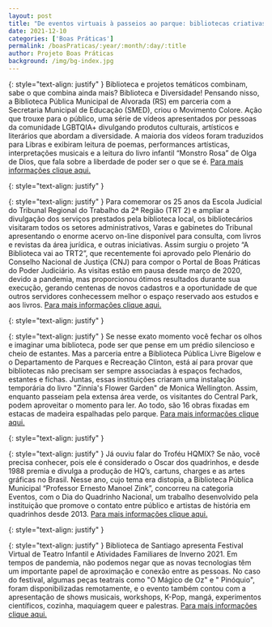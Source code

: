 ```yaml
---
layout: post
title: "De eventos virtuais à passeios ao parque: bibliotecas criativas estão em todos os lugares."
date: 2021-12-10
categories: ['Boas Práticas']
permalink: /boasPraticas/:year/:month/:day/:title
author: Projeto Boas Práticas
background: /img/bg-index.jpg
---
```

{: style="text-align: justify" }
Biblioteca e projetos temáticos combinam, sabe o que combina ainda mais? Biblioteca e Diversidade! Pensando nisso, a Biblioteca Pública Municipal de Alvorada (RS) em parceria com a Secretaria Municipal de Educação (SMED), criou o Movimento Colore. Ação que trouxe para o público, uma série de vídeos apresentados por pessoas da comunidade LGBTQIA+ divulgando produtos culturais, artísticos e literários que abordam a diversidade. A maioria dos vídeos foram traduzidos para Libras e exibiram leitura de poemas, performances artísticas, interpretações musicais e a leitura do livro infantil “Monstro Rosa” de Olga de Dios, que fala sobre a liberdade de poder ser o que se é.
[Para mais informações clique aqui.](https://www.alvorada.rs.gov.br/colore-biblioteca/)

{: style="text-align: justify" }


{: style="text-align: justify" }
Para comemorar os 25 anos da Escola Judicial do Tribunal Regional do Trabalho da 2ª Região (TRT 2) e ampliar a divulgação dos serviços prestados pela biblioteca local, os bibliotecários visitaram todos os setores administrativos, Varas e gabinetes do Tribunal apresentando o enorme acervo on-line disponível para consulta, com livros e revistas da área jurídica, e outras iniciativas. Assim surgiu o projeto “A Biblioteca vai ao TRT2”, que recentemente foi aprovado pelo Plenário do Conselho Nacional de Justiça (CNJ) para compor o Portal de Boas Práticas do Poder Judiciário. As visitas estão em pausa desde março de 2020, devido a pandemia, mas proporcionou ótimos resultados durante sua execução, gerando centenas de novos cadastros e a oportunidade de que outros servidores conhecessem melhor o espaço reservado aos estudos e aos livros.
[Para mais informações clique aqui.](https://www.cnj.jus.br/biblioteca-do-trt2-se-aproxima-das-equipes-do-tribunal-e-aumenta-visibilidade/)

{: style="text-align: justify" }


{: style="text-align: justify" }
Se nesse exato momento você fechar os olhos e imaginar uma biblioteca, pode ser que pense em um prédio silencioso e cheio de estantes. Mas a parceria entre a Biblioteca Pública Livre Bigelow e o Departamento de Parques e Recreação Clinton, está aí para provar que bibliotecas não precisam ser sempre associadas à espaços fechados, estantes e fichas. Juntas, essas instituições criaram uma instalação temporária do livro "Zinnia's Flower Garden" de Monica Wellington. Assim, enquanto passeiam pela extensa área verde, os visitantes do Central Park, podem aproveitar o momento para ler. Ao todo, são 16 obras fixadas em estacas de madeira espalhadas pelo parque.
[Para mais informações clique aqui.](https://www.telegram.com/story/news/local/the-item/2021/07/04/central-park-home-storywalk-featuring-zinnias-flower-garden/5314700001/)

{: style="text-align: justify" }


{: style="text-align: justify" }
Já ouviu falar do Troféu HQMIX? Se não, você precisa conhecer, pois ele é considerado o Oscar dos quadrinhos, e desde 1988 premia e divulga a produção de HQ’s, cartuns, charges e as artes gráficas no Brasil. Nesse ano, cujo tema era distopia, a Biblioteca Pública Municipal “Professor Ernesto Manoel Zink”, concorreu na categoria Eventos, com o Dia do Quadrinho Nacional, um trabalho desenvolvido pela instituição que promove o contato entre público e artistas de história em quadrinhos desde 2013.
[Para mais informações clique aqui.](https://campinas.com.br/cultura/2021/09/biblioteca-central-de-campinas-concorre-ao-oscar-dos-quadrinhos/)

{: style="text-align: justify" }


{: style="text-align: justify" }
Biblioteca de Santiago apresenta Festival Virtual de Teatro Infantil e Atividades Familiares de Inverno 2021. Em tempos de pandemia, não podemos negar que as novas tecnologias têm um importante papel de aproximação e conexão entre as pessoas. No caso do festival, algumas peças teatrais como "O Mágico de Oz" e " Pinóquio", foram disponibilizadas remotamente, e o evento também contou com a apresentação de shows musicais, workshops, K-Pop, mangá, experimentos científicos, cozinha, maquiagem queer e palestras.
[Para mais informações clique aqui.](https://m.cooperativa.cl/noticias/cultura/teatro/biblioteca-de-santiago-presenta-festival-infantil-de-teatro/2021-07-13/155046.html)
